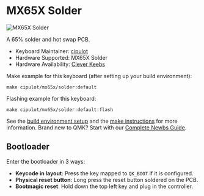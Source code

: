# MX65X Solder

![MX65X Solder](https://i.imgur.com/M2lyPuo.png)

A 65% solder and hot swap PCB.

* Keyboard Maintainer: [cipulot](https://github.com/cipulot)
* Hardware Supported: MX65X Solder
* Hardware Availability: [Clever Keebs](https://cleverkeebs.com)

Make example for this keyboard (after setting up your build environment):

    make cipulot/mx65x/solder:default

Flashing example for this keyboard:

    make cipulot/mx65x/solder:default:flash

See the [build environment setup](https://docs.qmk.fm/#/getting_started_build_tools) and the [make instructions](https://docs.qmk.fm/#/getting_started_make_guide) for more information. Brand new to QMK? Start with our [Complete Newbs Guide](https://docs.qmk.fm/#/newbs).

## Bootloader

Enter the bootloader in 3 ways:

* **Keycode in layout**: Press the key mapped to `QK_BOOT` if it is configured.
* **Physical reset button**: Long press the reset button soldered on the PCB.
* **Bootmagic reset**: Hold down the top left key and plug in the controller.
